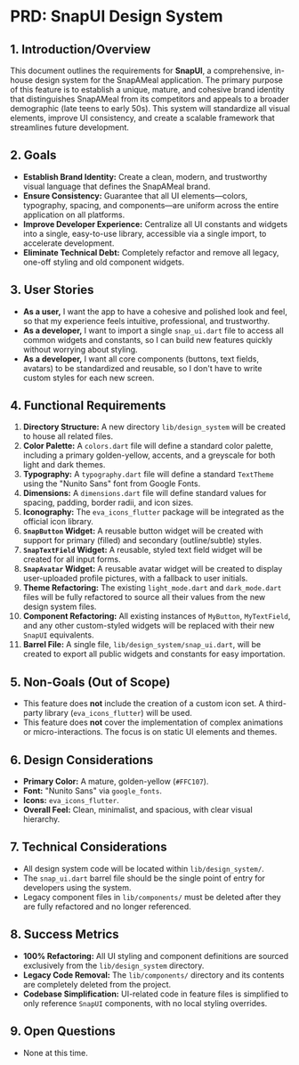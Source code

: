 # PRD: SnapUI Design System

## 1. Introduction/Overview

This document outlines the requirements for **SnapUI**, a comprehensive, in-house design system for the SnapAMeal application. The primary purpose of this feature is to establish a unique, mature, and cohesive brand identity that distinguishes SnapAMeal from its competitors and appeals to a broader demographic (late teens to early 50s). This system will standardize all visual elements, improve UI consistency, and create a scalable framework that streamlines future development.

## 2. Goals

- **Establish Brand Identity:** Create a clean, modern, and trustworthy visual language that defines the SnapAMeal brand.
- **Ensure Consistency:** Guarantee that all UI elements—colors, typography, spacing, and components—are uniform across the entire application on all platforms.
- **Improve Developer Experience:** Centralize all UI constants and widgets into a single, easy-to-use library, accessible via a single import, to accelerate development.
- **Eliminate Technical Debt:** Completely refactor and remove all legacy, one-off styling and old component widgets.

## 3. User Stories

- **As a user,** I want the app to have a cohesive and polished look and feel, so that my experience feels intuitive, professional, and trustworthy.
- **As a developer,** I want to import a single `snap_ui.dart` file to access all common widgets and constants, so I can build new features quickly without worrying about styling.
- **As a developer,** I want all core components (buttons, text fields, avatars) to be standardized and reusable, so I don't have to write custom styles for each new screen.

## 4. Functional Requirements

1.  **Directory Structure:** A new directory `lib/design_system` will be created to house all related files.
2.  **Color Palette:** A `colors.dart` file will define a standard color palette, including a primary golden-yellow, accents, and a greyscale for both light and dark themes.
3.  **Typography:** A `typography.dart` file will define a standard `TextTheme` using the "Nunito Sans" font from Google Fonts.
4.  **Dimensions:** A `dimensions.dart` file will define standard values for spacing, padding, border radii, and icon sizes.
5.  **Iconography:** The `eva_icons_flutter` package will be integrated as the official icon library.
6.  **`SnapButton` Widget:** A reusable button widget will be created with support for primary (filled) and secondary (outline/subtle) styles.
7.  **`SnapTextField` Widget:** A reusable, styled text field widget will be created for all input forms.
8.  **`SnapAvatar` Widget:** A reusable avatar widget will be created to display user-uploaded profile pictures, with a fallback to user initials.
9.  **Theme Refactoring:** The existing `light_mode.dart` and `dark_mode.dart` files will be fully refactored to source all their values from the new design system files.
10. **Component Refactoring:** All existing instances of `MyButton`, `MyTextField`, and any other custom-styled widgets will be replaced with their new `SnapUI` equivalents.
11. **Barrel File:** A single file, `lib/design_system/snap_ui.dart`, will be created to export all public widgets and constants for easy importation.

## 5. Non-Goals (Out of Scope)

- This feature does **not** include the creation of a custom icon set. A third-party library (`eva_icons_flutter`) will be used.
- This feature does **not** cover the implementation of complex animations or micro-interactions. The focus is on static UI elements and themes.

## 6. Design Considerations

- **Primary Color:** A mature, golden-yellow (`#FFC107`).
- **Font:** "Nunito Sans" via `google_fonts`.
- **Icons:** `eva_icons_flutter`.
- **Overall Feel:** Clean, minimalist, and spacious, with clear visual hierarchy.

## 7. Technical Considerations

- All design system code will be located within `lib/design_system/`.
- The `snap_ui.dart` barrel file should be the single point of entry for developers using the system.
- Legacy component files in `lib/components/` must be deleted after they are fully refactored and no longer referenced.

## 8. Success Metrics

- **100% Refactoring:** All UI styling and component definitions are sourced exclusively from the `lib/design_system` directory.
- **Legacy Code Removal:** The `lib/components/` directory and its contents are completely deleted from the project.
- **Codebase Simplification:** UI-related code in feature files is simplified to only reference `SnapUI` components, with no local styling overrides.

## 9. Open Questions

- None at this time. 